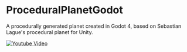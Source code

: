 # ProceduralPlanetGodot
A procedurally generated planet created in Godot 4, based on Sebastian Lague's procedural planet for Unity.

[![Youtube Video](https://img.youtube.com/vi/dzcFB_9xHtg/0.jpg)](https://www.youtube.com/watch?v=dzcFB_9xHtg)
